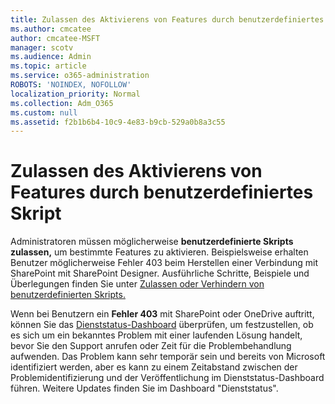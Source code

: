 ```yaml
---
title: Zulassen des Aktivierens von Features durch benutzerdefiniertes Skript
ms.author: cmcatee
author: cmcatee-MSFT
manager: scotv
ms.audience: Admin
ms.topic: article
ms.service: o365-administration
ROBOTS: 'NOINDEX, NOFOLLOW'
localization_priority: Normal
ms.collection: Adm_O365
ms.custom: null
ms.assetid: f2b1b6b4-10c9-4e83-b9cb-529a0b8a3c55
---
```


# <a name="allow-custom-script-to-enable-features"></a>Zulassen des Aktivierens von Features durch benutzerdefiniertes Skript

Administratoren müssen möglicherweise **benutzerdefinierte Skripts zulassen,** um bestimmte Features zu aktivieren. Beispielsweise erhalten Benutzer möglicherweise Fehler 403 beim Herstellen einer Verbindung mit SharePoint mit SharePoint Designer. Ausführliche Schritte, Beispiele und Überlegungen finden Sie unter [Zulassen oder Verhindern von benutzerdefinierten Skripts.](https://docs.microsoft.com/sharepoint/allow-or-prevent-custom-script)

Wenn bei Benutzern ein **Fehler 403** mit SharePoint oder OneDrive auftritt, können Sie das [Dienststatus-Dashboard](https://admin.microsoft.com/AdminPortal/Home#/servicehealth) überprüfen, um festzustellen, ob es sich um ein bekanntes Problem mit einer laufenden Lösung handelt, bevor Sie den Support anrufen oder Zeit für die Problembehandlung aufwenden. Das Problem kann sehr temporär sein und bereits von Microsoft identifiziert werden, aber es kann zu einem Zeitabstand zwischen der Problemidentifizierung und der Veröffentlichung im Dienststatus-Dashboard führen. Weitere Updates finden Sie im Dashboard "Dienststatus".


